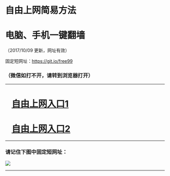 ﻿# 自由上网简易方法

# 电脑、手机一键翻墙

（2017/10/09 更新，网址有效）

固定短网址：https://git.io/free99

### （微信如打不开，请转到浏览器打开）


***





# &nbsp;&nbsp; <a href="http://ft1114917880.fwq-tz-1001.info/fwqtz01.html?t=100900131645 " target="_blank">自由上网入口1</a>
# &nbsp;&nbsp; <a href="http://ft1061327800.fwq-tz-1002.info/fwqtz02.html?t=100900129505 " target="_blank">自由上网入口2</a>
***

### 请记住下图中固定短网址：

<img src="https://s3-us-west-2.amazonaws.com/fwq-1001/yjfq-20170905okok.png" /> 


***

